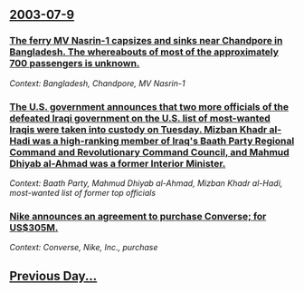 ## [2003-07-9](/news/2003/07/9/index.md)

### [ The ferry MV Nasrin-1 capsizes and sinks near Chandpore in Bangladesh. The whereabouts of most of the approximately 700 passengers is unknown.](/news/2003/07/9/the-ferry-mv-nasrin-1-capsizes-and-sinks-near-chandpore-in-bangladesh-the-whereabouts-of-most-of-the-approximately-700-passengers-is-unkno.md)
_Context: Bangladesh, Chandpore, MV Nasrin-1_

### [ The U.S. government announces that two more officials of the defeated Iraqi government on the U.S. list of most-wanted Iraqis were taken into custody on Tuesday. Mizban Khadr al-Hadi was a high-ranking member of Iraq's Baath Party Regional Command and Revolutionary Command Council, and Mahmud Dhiyab al-Ahmad was a former Interior Minister.](/news/2003/07/9/the-u-s-government-announces-that-two-more-officials-of-the-defeated-iraqi-government-on-the-u-s-list-of-most-wanted-iraqis-were-taken-in.md)
_Context: Baath Party, Mahmud Dhiyab al-Ahmad, Mizban Khadr al-Hadi, most-wanted list of former top officials_

### [ Nike announces an agreement to purchase Converse; for US$305M.](/news/2003/07/9/nike-announces-an-agreement-to-purchase-converse-for-us-305m.md)
_Context: Converse, Nike, Inc., purchase_

## [Previous Day...](/news/2003/07/8/index.md)

